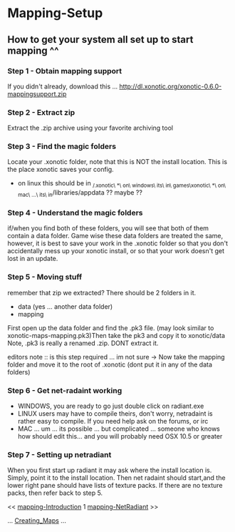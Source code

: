 Mapping-Setup
=============

How to get your system all set up to start mapping \^\^
-------------------------------------------------------

### Step 1 - Obtain mapping support

If you didn't already, download this ... http://dl.xonotic.org/xonotic-0.6.0-mappingsupport.zip

### Step 2 - Extract zip

Extract the .zip archive using your favorite archiving tool

### Step 3 - Find the magic folders

Locate your .xonotic folder, note that this is NOT the install location. This is the place xonotic saves your config.

-   on linux this should be in <sub>/.xonotic\\ 
    \*\\ on\\ windows\\ its\\ in\\ games\\xonotic\\ 
    \*\\ on\\ mac\\ ...\\ its\\ in</sub>/libraries/appdata ?? maybe ??

### Step 4 - Understand the magic folders

if/when you find both of these folders, you will see that both of them contain a data folder. Game wise these data folders are treated the same, however, it is best to save your work in the .xonotic folder so that you don't accidentally mess up your xonotic install, or so that your work doesn't get lost in an update.

### Step 5 - Moving stuff

remember that zip we extracted? There should be 2 folders in it.

-   data (yes ... another data folder)
-   mapping

First open up the data folder and find the .pk3 file. (may look similar to xonotic-maps-mapping.pk3)Then take the pk3 and copy it to xonotic/data Note, .pk3 is really a renamed .zip. DONT extract it.

editors note :: is this step required ... im not sure -\> Now take the mapping folder and move it to the root of .xonotic (dont put it in any of the data folders)

### Step 6 - Get net-radaint working

-   WINDOWS, you are ready to go just double click on radiant.exe
-   LINUX users may have to compile theirs, don't worry, netradaint is rather easy to compile. If you need help ask on the forums, or irc
-   MAC ... um ... its possible ... but complicated ... someone who knows how should edit this... and you will probably need OSX 10.5 or greater

### Step 7 - Setting up netradiant

When you first start up radiant it may ask where the install location is. Simply, point it to the install location. Then net radaint should start,and the lower right pane should have lists of texture packs. If there are no texture packs, then refer back to step 5.

\<\< [mapping-Introduction](Mapping-Introduction) 1 [mapping-NetRadiant](Mapping-NetRadiant) \>\>

... [Creating\_Maps](Creating_Maps) ...
